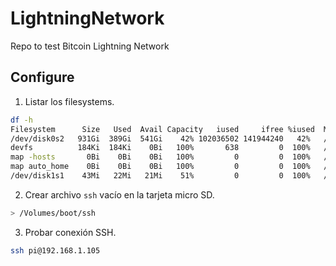 # LightningNetwork
Repo to test Bitcoin Lightning Network

## Configure
1. Listar los filesystems.
  ```bash
  df -h
  Filesystem      Size   Used  Avail Capacity   iused     ifree %iused  Mounted on
  /dev/disk0s2   931Gi  389Gi  541Gi    42% 102036502 141944240   42%   /
  devfs          184Ki  184Ki    0Bi   100%       638         0  100%   /dev
  map -hosts       0Bi    0Bi    0Bi   100%         0         0  100%   /net
  map auto_home    0Bi    0Bi    0Bi   100%         0         0  100%   /home
  /dev/disk1s1    43Mi   22Mi   21Mi    51%         0         0  100%   /Volumes/boot
  ```

2. Crear archivo `ssh` vacío en la tarjeta micro SD.
  ```bash
  > /Volumes/boot/ssh
  ```

3. Probar conexión SSH.
  ```bash
  ssh pi@192.168.1.105
  ```
